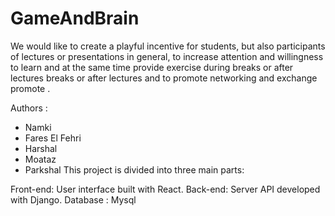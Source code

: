 # GameAndBrain

We would like to create a playful incentive for students, but also 
participants of lectures or presentations in general, 
to increase attention and willingness to learn and 
at the same time provide exercise during breaks or after lectures 
breaks or after lectures and to promote networking and exchange 
promote .

Authors  :
- Namki
- Fares El Fehri
- Harshal
- Moataz
- Parkshal
This project is divided into three main parts:

Front-end: User interface built with React.
Back-end: Server API developed with Django.
Database : Mysql
